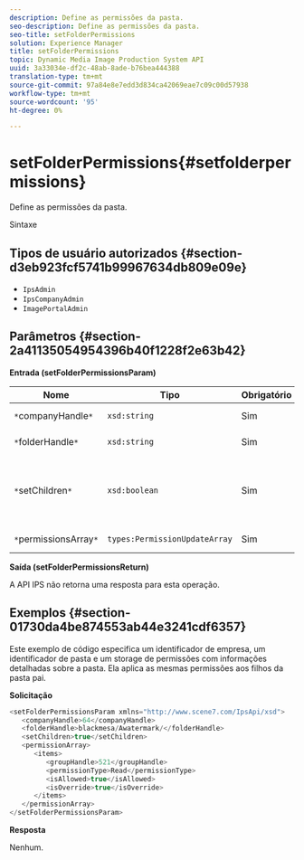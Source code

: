 ```yaml
---
description: Define as permissões da pasta.
seo-description: Define as permissões da pasta.
seo-title: setFolderPermissions
solution: Experience Manager
title: setFolderPermissions
topic: Dynamic Media Image Production System API
uuid: 3a33034e-df2c-48ab-8ade-b76bea444388
translation-type: tm+mt
source-git-commit: 97a84e8e7edd3d834ca42069eae7c09c00d57938
workflow-type: tm+mt
source-wordcount: '95'
ht-degree: 0%

---
```



# setFolderPermissions{#setfolderpermissions}

Define as permissões da pasta.

Sintaxe

## Tipos de usuário autorizados {#section-d3eb923fcf5741b99967634db809e09e}

* `IpsAdmin`
* `IpsCompanyAdmin`
* `ImagePortalAdmin`

## Parâmetros {#section-2a41135054954396b40f1228f2e63b42}

**Entrada (setFolderPermissionsParam)**

| Nome | Tipo | Obrigatório | Descrição |
|---|---|---|---|
| `*`companyHandle`*` | `xsd:string` | Sim | Alça da empresa. |
| `*`folderHandle`*` | `xsd:string` | Sim | Identificador da pasta. |
| `*`setChildren`*` | `xsd:boolean` | Sim | Define permissões em filhos que pertencem à pasta. |
| `*`permissionsArray`*` | `types:PermissionUpdateArray` | Sim | Matriz de permissões. |

**Saída (setFolderPermissionsReturn)**

A API IPS não retorna uma resposta para esta operação.

## Exemplos {#section-01730da4be874553ab44e3241cdf6357}

Este exemplo de código especifica um identificador de empresa, um identificador de pasta e um storage de permissões com informações detalhadas sobre a pasta. Ela aplica as mesmas permissões aos filhos da pasta pai.

**Solicitação**

```java
<setFolderPermissionsParam xmlns="http://www.scene7.com/IpsApi/xsd">
   <companyHandle>64</companyHandle>
   <folderHandle>blackmesa/Awatermark/</folderHandle>
   <setChildren>true</setChildren>
   <permissionArray>
      <items>
         <groupHandle>521</groupHandle>
         <permissionType>Read</permissionType>
         <isAllowed>true</isAllowed>
         <isOverride>true</isOverride>
      </items>
   </permissionArray>
</setFolderPermissionsParam>
```

**Resposta**

Nenhum.
